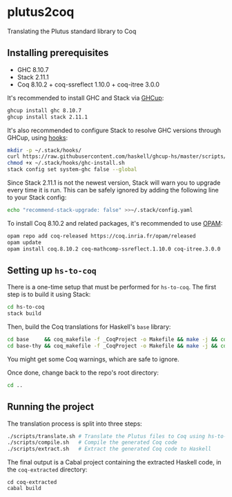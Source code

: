 # plutus2coq

Translating the Plutus standard library to Coq

## Installing prerequisites

* GHC 8.10.7
* Stack 2.11.1
* Coq 8.10.2 + coq-ssreflect 1.10.0 + coq-itree 3.0.0

It's recommended to install GHC and Stack via [GHCup](https://www.haskell.org/ghcup/):

```bash
ghcup install ghc 8.10.7
ghcup install stack 2.11.1
```

It's also recommended to configure Stack to resolve GHC versions through GHCup, using [hooks](https://www.haskell.org/ghcup/guide/#strategy-2-stack-hooks-new-recommended):

```bash
mkdir -p ~/.stack/hooks/
curl https://raw.githubusercontent.com/haskell/ghcup-hs/master/scripts/hooks/stack/ghc-install.sh > ~/.stack/hooks/ghc-install.sh
chmod +x ~/.stack/hooks/ghc-install.sh
stack config set system-ghc false --global
```

Since Stack 2.11.1 is not the newest version, Stack will warn you to upgrade every time it is run. This can be safely ignored by adding the following line to your Stack config:

```bash
echo "recommend-stack-upgrade: false" >>~/.stack/config.yaml
```

To install Coq 8.10.2 and related packages, it's recommended to use [OPAM](https://opam.ocaml.org/doc/Install.html):

```bash
opam repo add coq-released https://coq.inria.fr/opam/released
opam update
opam install coq.8.10.2 coq-mathcomp-ssreflect.1.10.0 coq-itree.3.0.0
```

## Setting up `hs-to-coq`

There is a one-time setup that must be performed for `hs-to-coq`. The first step is to build it using Stack:

```bash
cd hs-to-coq
stack build
```

Then, build the Coq translations for Haskell's `base` library:

```bash
cd base     && coq_makefile -f _CoqProject -o Makefile && make -j && cd ..
cd base-thy && coq_makefile -f _CoqProject -o Makefile && make -j && cd ..
```

You might get some Coq warnings, which are safe to ignore.

Once done, change back to the repo's root directory:

```bash
cd ..
```

## Running the project

The translation process is split into three steps:

```bash
./scripts/translate.sh # Translate the Plutus files to Coq using hs-to-coq
./scripts/compile.sh   # Compile the generated Coq code
./scripts/extract.sh   # Extract the generated Coq code to Haskell
```

The final output is a Cabal project containing the extracted Haskell code, in the `coq-extracted` directory:

```shell
cd coq-extracted
cabal build
```
